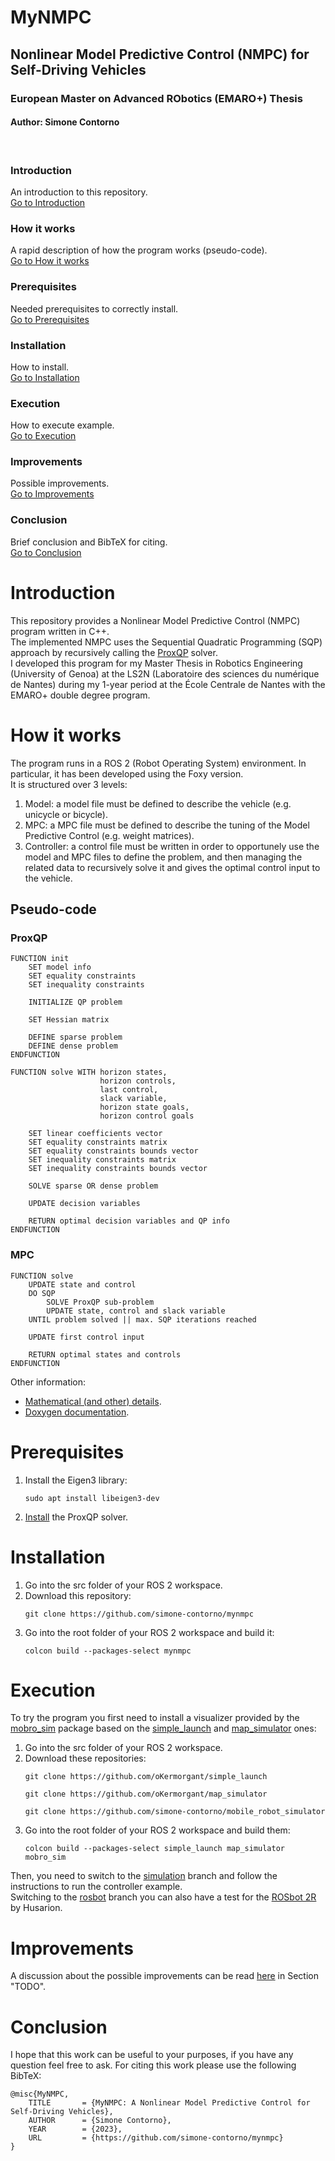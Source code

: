 # MyNMPC
## Nonlinear Model Predictive Control (NMPC) for Self-Driving Vehicles
### European Master on Advanced RObotics (EMARO+) Thesis
#### Author: Simone Contorno

<br>

### Introduction
An introduction to this repository.<br>
[Go to Introduction](#intro)

### How it works
A rapid description of how the program works (pseudo-code).<br>
[Go to How it works](#how)

### Prerequisites
Needed prerequisites to correctly install.<br>
[Go to Prerequisites](#pre)

### Installation
How to install.<br>
[Go to Installation](#installation)

### Execution
How to execute example.<br>
[Go to Execution](#execution)

### Improvements
Possible improvements.<br>
[Go to Improvements](#improve)

### Conclusion
Brief conclusion and BibTeX for citing.<br>
[Go to Conclusion](#conclusion)

<a name="intro"></a>
# Introduction

This repository provides a Nonlinear Model Predictive Control (NMPC) program written in C++. <br>
The implemented NMPC uses the Sequential Quadratic Programming (SQP) approach by recursively calling the <a href="https://hal.inria.fr/hal-03683733/file/Yet_another_QP_solver_for_robotics_and_beyond.pdf">ProxQP</a> solver. <br>
I developed this program for my Master Thesis in Robotics Engineering (University of Genoa) at the LS2N (Laboratoire des sciences du numérique de Nantes) during my 1-year period at the École Centrale de Nantes with the EMARO+ double degree program. 

<a name="how"></a>
# How it works

The program runs in a ROS 2 (Robot Operating System) environment. In particular, it has been developed using the Foxy version. <br>
It is structured over 3 levels:
<ol>
    <li>Model: a model file must be defined to describe the vehicle (e.g. unicycle or bicycle).</li>
    <li>MPC: a MPC file must be defined to describe the tuning of the Model Predictive Control (e.g. weight matrices).</li>
    <li>Controller: a control file must be written in order to opportunely use the model and MPC files to define the problem, and then managing the related data to recursively solve it and gives the optimal control input to the vehicle.</li>
</ol>

## Pseudo-code

### ProxQP
<pre><code>FUNCTION init
    SET model info
    SET equality constraints
    SET inequality constraints

    INITIALIZE QP problem
    
    SET Hessian matrix
    
    DEFINE sparse problem
    DEFINE dense problem
ENDFUNCTION

FUNCTION solve WITH horizon states,
                    horizon controls,
                    last control,
                    slack variable,
                    horizon state goals,
                    horizon control goals

    SET linear coefficients vector
    SET equality constraints matrix
    SET equality constraints bounds vector
    SET inequality constraints matrix
    SET inequality constraints bounds vector

    SOLVE sparse OR dense problem

    UPDATE decision variables
    
    RETURN optimal decision variables and QP info
ENDFUNCTION
</code></pre>

### MPC
<pre><code>FUNCTION solve
    UPDATE state and control 
    DO SQP
        SOLVE ProxQP sub-problem
        UPDATE state, control and slack variable 
    UNTIL problem solved || max. SQP iterations reached

    UPDATE first control input 

    RETURN optimal states and controls
ENDFUNCTION
</code></pre>

Other information:
<ul>
    <li><a href="TODO">Mathematical (and other) details</a>.</li>
    <li><a href="https://simone-contorno.github.io/mynmpc/">Doxygen documentation</a>.</li>
</ul>

<a name="pre"></a>
# Prerequisites

<ol>
    <li>Install the Eigen3 library:
    <pre><code>sudo apt install libeigen3-dev</code></pre>
    </li>
    <li><a href="https://github.com/Simple-Robotics/proxsuite">Install</a> the ProxQP solver.<br></li>
</ol>

<a name="installation"></a>
# Installation 

<ol>
    <li>Go into the src folder of your ROS 2 workspace.<br></li> 
    <li>Download this repository:
    <pre><code>git clone https://github.com/simone-contorno/mynmpc</code></pre>
    </li>
    <li>Go into the root folder of your ROS 2 workspace and build it: 
    <pre><code>colcon build --packages-select mynmpc</code></pre>
    </li>
</ol>

<a name="execution"></a>
# Execution

To try the program you first need to install a visualizer provided by the <a href="https://github.com/simone-contorno/mobro_sim">mobro_sim</a> package based on the <a href="https://github.com/oKermorgant/simple_launch">simple_launch</a> and <a href="https://github.com/oKermorgant/map_simulator">map_simulator</a> ones:<br>

<ol>
    <li>Go into the src folder of your ROS 2 workspace.</li> 
    <li>Download these repositories:
    <pre><code>git clone https://github.com/oKermorgant/simple_launch</code></pre>
    <pre><code>git clone https://github.com/oKermorgant/map_simulator</code></pre>
    <pre><code>git clone https://github.com/simone-contorno/mobile_robot_simulator</code></pre>
    </li>
    <li>Go into the root folder of your ROS 2 workspace and build them: 
    <pre><code>colcon build --packages-select simple_launch map_simulator mobro_sim</code></pre>
    </li>
</ol>

Then, you need to switch to the <a href="https://github.com/simone-contorno/mynmpc/tree/simulation">simulation</a> branch and follow the instructions to run the controller example. <br>
Switching to the <a href="https://github.com/simone-contorno/mynmpc/tree/rosbot">rosbot</a> branch you can also have a test for the <a href="https://husarion.com/manuals/rosbot/">ROSbot 2R</a> by Husarion.

<a name="improve"></a>
# Improvements

A discussion about the possible improvements can be read <a href="TODO">here</a> in Section "TODO".

<a name="consclusion"></a>
# Conclusion
I hope that this work can be useful to your purposes, if you have any question feel free to ask. For citing this work please use the following BibTeX:

<pre><code>@misc{MyNMPC,
    TITLE       = {MyNMPC: A Nonlinear Model Predictive Control for Self-Driving Vehicles},
    AUTHOR      = {Simone Contorno},
    YEAR        = {2023},
    URL         = {https://github.com/simone-contorno/mynmpc}
}
</code></pre>

